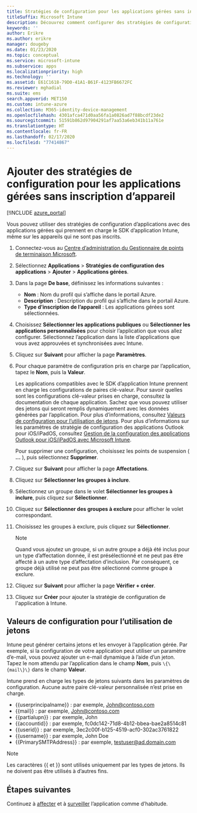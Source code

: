 ```yaml
---
title: Stratégies de configuration pour les applications gérées sans inscription des appareils
titleSuffix: Microsoft Intune
description: Découvrez comment configurer des stratégies de configuration pour les applications gérées sans inscription d’appareil.
keywords: ''
author: Erikre
ms.author: erikre
manager: dougeby
ms.date: 01/23/2020
ms.topic: conceptual
ms.service: microsoft-intune
ms.subservice: apps
ms.localizationpriority: high
ms.technology: ''
ms.assetid: E61C1618-79D0-41A1-B61F-4123FB6672FC
ms.reviewer: mghadial
ms.suite: ems
search.appverid: MET150
ms.custom: intune-azure
ms.collection: M365-identity-device-management
ms.openlocfilehash: 4301afca471d0aa56fa1a0826ad7f88bcdf23de2
ms.sourcegitcommit: 51591b862d97904291af7aa53a6eb341b11a761e
ms.translationtype: HT
ms.contentlocale: fr-FR
ms.lasthandoff: 02/17/2020
ms.locfileid: "77414867"
---
```

# <a name="add-app-configuration-policies-for-managed-apps-without-device-enrollment"></a>Ajouter des stratégies de configuration pour les applications gérées sans inscription d’appareil

[!INCLUDE [azure_portal](../includes/azure_portal.md)]

Vous pouvez utiliser des stratégies de configuration d’applications avec des applications gérées qui prennent en charge le SDK d’application Intune, même sur les appareils qui ne sont pas inscrits. 

1. Connectez-vous au [Centre d’administration du Gestionnaire de points de terminaison Microsoft](https://go.microsoft.com/fwlink/?linkid=2109431).
2. Sélectionnez **Applications** > **Stratégies de configuration des applications** > **Ajouter** > **Applications gérées**.
3. Dans la page **De base**, définissez les informations suivantes :
    - **Nom** : Nom du profil qui s’affiche dans le portail Azure.
    - **Description** : Description du profil qui s’affiche dans le portail Azure.
    - **Type d’inscription de l’appareil** : Les applications gérées sont sélectionnées.
4. Choisissez **Sélectionner les applications publiques** ou **Sélectionner les applications personnalisées** pour choisir l’application que vous allez configurer. Sélectionnez l’application dans la liste d’applications que vous avez approuvées et synchronisées avec Intune.
5. Cliquez sur **Suivant** pour afficher la page **Paramètres**.
6. Pour chaque paramètre de configuration pris en charge par l’application, tapez le **Nom**, puis la **Valeur**. 

   Les applications compatibles avec le SDK d’application Intune prennent en charge les configurations de paires clé-valeur. Pour savoir quelles sont les configurations clé-valeur prises en charge, consultez la documentation de chaque application. Sachez que vous pouvez utiliser des jetons qui seront remplis dynamiquement avec les données générées par l’application. Pour plus d’informations, consultez [Valeurs de configuration pour l’utilisation de jetons](~/apps/app-configuration-policies-managed-app.md#configuration-values-for-using-tokens). Pour plus d’informations sur les paramètres de stratégie de configuration des applications Outlook pour iOS/iPadOS, consultez [Gestion de la configuration des applications Outlook pour iOS/iPadOS avec Microsoft Intune](https://technet.microsoft.com/library/mt813789(v=exchg.150).aspx).

    Pour supprimer une configuration, choisissez les points de suspension ( **...** ), puis sélectionnez **Supprimer**.  

7. Cliquez sur **Suivant** pour afficher la page **Affectations**.
8. Cliquez sur **Sélectionner les groupes à inclure**.
9. Sélectionnez un groupe dans le volet **Sélectionner les groupes à inclure**, puis cliquez sur **Sélectionner**.
10. Cliquez sur **Sélectionner des groupes à exclure** pour afficher le volet correspondant.
11. Choisissez les groupes à exclure, puis cliquez sur **Sélectionner**.

    >[!NOTE]
    >Quand vous ajoutez un groupe, si un autre groupe a déjà été inclus pour un type d’affectation donnée, il est présélectionné et ne peut pas être affecté à un autre type d’affectation d’inclusion. Par conséquent, ce groupe déjà utilisé ne peut pas être sélectionné comme groupe à exclure.

12. Cliquez sur **Suivant** pour afficher la page **Vérifier + créer**.
13. Cliquez sur **Créer** pour ajouter la stratégie de configuration de l'application à Intune.

## <a name="configuration-values-for-using-tokens"></a>Valeurs de configuration pour l’utilisation de jetons

Intune peut générer certains jetons et les envoyer à l’application gérée. Par exemple, si la configuration de votre application peut utiliser un paramètre d’e-mail, vous pouvez ajouter un e-mail dynamique à l’aide d’un jeton. Tapez le nom attendu par l’application dans le champ **Nom**, puis `\{\{mail\}\}` dans le champ **Valeur**.

Intune prend en charge les types de jetons suivants dans les paramètres de configuration. Aucune autre paire clé-valeur personnalisée n’est prise en charge.

- \{\{userprincipalname\}\} : par exemple, John@contoso.com
- \{\{mail\}\} : par exemple, John@contoso.com
- \{\{partialupn\}\} : par exemple, John
- \{\{accountid\}\} : par exemple, fc0dc142-71d8-4b12-bbea-bae2a8514c81
- \{\{userid\}\} : par exemple, 3ec2c00f-b125-4519-acf0-302ac3761822
- \{\{username\}\} : par exemple, John Doe
- \{\{PrimarySMTPAddress\}\} : par exemple, testuser@ad.domain.com

> [!Note]  
> Les caractères \{\{ et \}\} sont utilisés uniquement par les types de jetons. Ils ne doivent pas être utilisés à d’autres fins.

## <a name="next-steps"></a>Étapes suivantes

Continuez à [affecter](apps-deploy.md) et à [surveiller](apps-monitor.md) l’application comme d’habitude.
